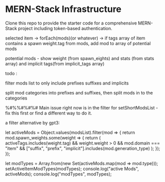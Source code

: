 # MERN-Stack Infrastructure

Clone this repo to provide the starter code for a comprehensive MERN-Stack project including token-based authentication.


selected item -> forEach(mods)(or whatever) -> if tags array of item contains a spawn weight.tag from mods, add mod to array of potential mods

potential mods - show weight (from spawn_eights) and stats (from stats array) and implicit tags(from implicit_tags array)

todo :

filter mods list to only include prefixes suffixes and implicits

split mod categories into prefixes and suffixes, then split mods in to the categories

%#%%#%#%# Main issue right now is in the filter for setShortModsList - fix this first or find a different way to do it.


a filter alternative by gpt3:


let activeMods = Object.values(modsList).filter(mod => {
  return mod.spawn_weights.some(weight => {
    return (
      activeTags.includes(weight.tag) &&
      weight.weight > 0 &&
      mod.domain === "item" &&
      ["suffix", "prefix", "implicit"].includes(mod.generation_type)
    );
  });
});

let modTypes = Array.from(new Set(activeMods.map(mod => mod.type)));
setActiveItemModTypes(modTypes);
console.log("active Mods", activeMods);
console.log("modTypes", modTypes);